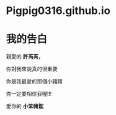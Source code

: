 # Pigpig0316.github.io
<!DOCTYPE html>
<html>
<head>
	<meta charset="UTF-8">
	<title>我的告白</title>
</head>
<body>
	<h1>我的告白</h1>
	<p>親愛的 <strong>許芮芮</strong>，</p>
	<p>你對我來說真的很重要</p>
	<p>你是我最愛的那個小豬豬</p>
      <p>你一定要相信我喔!!!</p>
	<p>愛你的 <strong>小笨豬鋐</strong></p>
</body>
</html>
